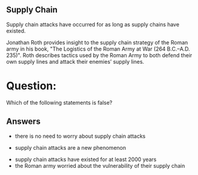 ## Supply Chain
Supply chain attacks have occurred for as long as
supply chains have existed.

Jonathan Roth provides insight to the supply chain strategy of the Roman army in his book, "The Logistics of the Roman Army at War (264 B.C.–A.D. 235)". Roth describes tactics used by the Roman Army to both defend their own supply lines and attack their enemies’ supply lines.

# Question:
Which of the following statements is false?

## Answers
- there is no need to worry about supply chain attacks
* supply chain attacks are a new phenomenon
- supply chain attacks have existed for at least 2000 years
- the Roman army worried about the vulnerability of their supply chain
